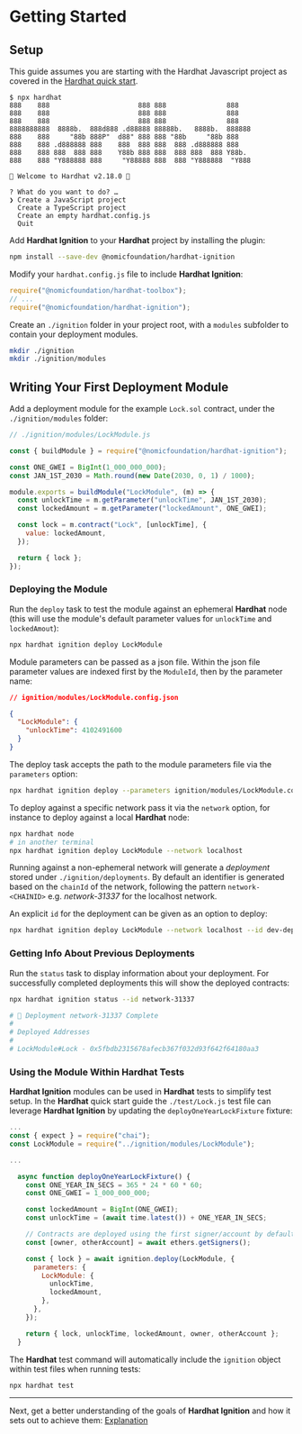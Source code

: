 # Getting Started

## Setup

This guide assumes you are starting with the Hardhat Javascript project as covered in the [Hardhat quick start](https://hardhat.org/hardhat-runner/docs/getting-started#quick-start).

```shell
$ npx hardhat
888    888                      888 888               888
888    888                      888 888               888
888    888                      888 888               888
8888888888  8888b.  888d888 .d88888 88888b.   8888b.  888888
888    888     "88b 888P"  d88" 888 888 "88b     "88b 888
888    888 .d888888 888    888  888 888  888 .d888888 888
888    888 888  888 888    Y88b 888 888  888 888  888 Y88b.
888    888 "Y888888 888     "Y88888 888  888 "Y888888  "Y888

👷 Welcome to Hardhat v2.18.0 👷‍

? What do you want to do? …
❯ Create a JavaScript project
  Create a TypeScript project
  Create an empty hardhat.config.js
  Quit
```

Add **Hardhat Ignition** to your **Hardhat** project by installing the plugin:

```bash
npm install --save-dev @nomicfoundation/hardhat-ignition
```

Modify your `hardhat.config.js` file to include **Hardhat Ignition**:

```javascript
require("@nomicfoundation/hardhat-toolbox");
// ...
require("@nomicfoundation/hardhat-ignition");
```

Create an `./ignition` folder in your project root, with a `modules` subfolder to contain your deployment modules.

```bash
mkdir ./ignition
mkdir ./ignition/modules
```

## Writing Your First Deployment Module

Add a deployment module for the example `Lock.sol` contract, under the `./ignition/modules` folder:

```js
// ./ignition/modules/LockModule.js

const { buildModule } = require("@nomicfoundation/hardhat-ignition");

const ONE_GWEI = BigInt(1_000_000_000);
const JAN_1ST_2030 = Math.round(new Date(2030, 0, 1) / 1000);

module.exports = buildModule("LockModule", (m) => {
  const unlockTime = m.getParameter("unlockTime", JAN_1ST_2030);
  const lockedAmount = m.getParameter("lockedAmount", ONE_GWEI);

  const lock = m.contract("Lock", [unlockTime], {
    value: lockedAmount,
  });

  return { lock };
});
```

### Deploying the Module

Run the `deploy` task to test the module against an ephemeral **Hardhat** node (this will use the module's default parameter values for `unlockTime` and `lockedAmout`):

```bash
npx hardhat ignition deploy LockModule
```

Module parameters can be passed as a json file. Within the json file parameter values are indexed first by the `ModuleId`, then by the parameter name:

```json
// ignition/modules/LockModule.config.json

{
  "LockModule": {
    "unlockTime": 4102491600
  }
}
```

The deploy task accepts the path to the module parameters file via the `parameters` option:

```bash
npx hardhat ignition deploy --parameters ignition/modules/LockModule.config.json LockModule
```

To deploy against a specific network pass it via the `network` option, for instance to deploy against a local **Hardhat** node:

```bash
npx hardhat node
# in another terminal
npx hardhat ignition deploy LockModule --network localhost
```

Running against a non-ephemeral network will generate a _deployment_ stored under `./ignition/deployments`. By default an identifier is generated based on the `chainId` of the network, following the pattern `network-<CHAINID>` e.g. _network-31337_ for the localhost network.

An explicit `id` for the deployment can be given as an option to deploy:

```bash
npx hardhat ignition deploy LockModule --network localhost --id dev-deploy
```

### Getting Info About Previous Deployments

Run the `status` task to display information about your deployment. For successfully completed deployments this will show the deployed contracts:

```bash
npx hardhat ignition status --id network-31337

# 🚀 Deployment network-31337 Complete
#
# Deployed Addresses
#
# LockModule#Lock - 0x5fbdb2315678afecb367f032d93f642f64180aa3
```

### Using the Module Within Hardhat Tests

**Hardhat Ignition** modules can be used in **Hardhat** tests to simplify test setup. In the **Hardhat** quick start guide the `./test/Lock.js` test file can leverage **Hardhat Ignition** by updating the `deployOneYearLockFixture` fixture:

```js
...
const { expect } = require("chai");
const LockModule = require("../ignition/modules/LockModule");

...

  async function deployOneYearLockFixture() {
    const ONE_YEAR_IN_SECS = 365 * 24 * 60 * 60;
    const ONE_GWEI = 1_000_000_000;

    const lockedAmount = BigInt(ONE_GWEI);
    const unlockTime = (await time.latest()) + ONE_YEAR_IN_SECS;

    // Contracts are deployed using the first signer/account by default
    const [owner, otherAccount] = await ethers.getSigners();

    const { lock } = await ignition.deploy(LockModule, {
      parameters: {
        LockModule: {
          unlockTime,
          lockedAmount,
        },
      },
    });

    return { lock, unlockTime, lockedAmount, owner, otherAccount };
  }
```

The **Hardhat** test command will automatically include the `ignition` object within test files when running tests:

```sh
npx hardhat test
```

---

Next, get a better understanding of the goals of **Hardhat Ignition** and how it sets out to achieve them: [Explanation](./explanation.md)
